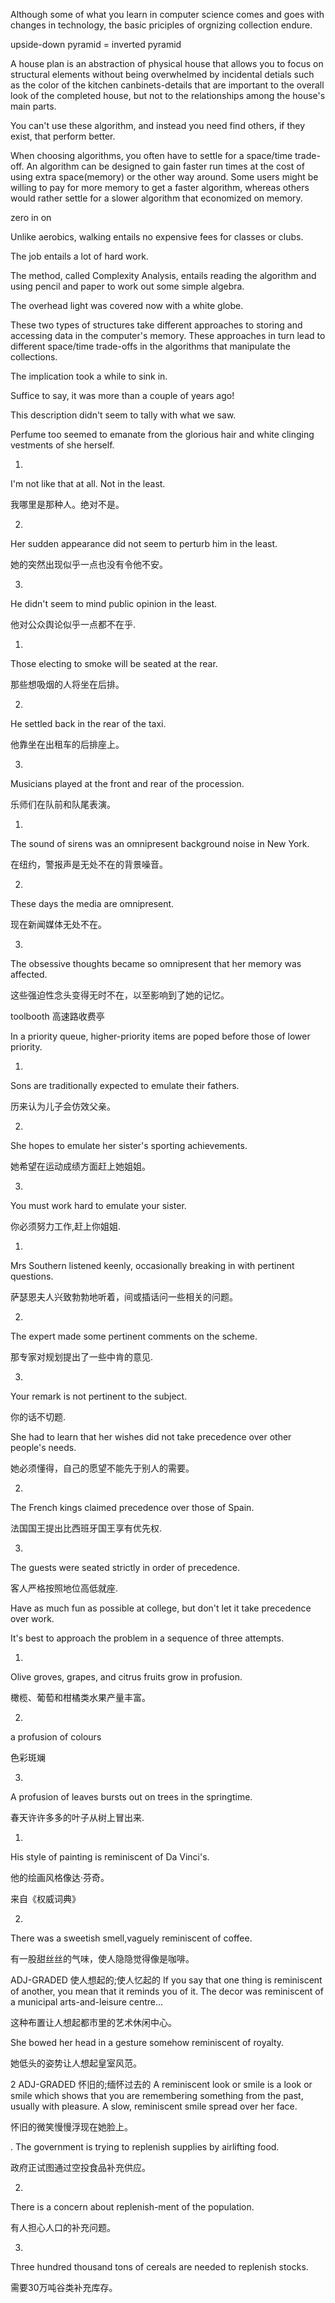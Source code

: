 Although some of what you learn in computer science comes and goes with changes in technology, the basic priciples of orgnizing collection endure.<br>

upside-down pyramid  = inverted pyramid

A house plan is an abstraction of physical house that allows you to focus on structural elements without being overwhelmed by incidental detials such as the color of the kitchen canbinets-details that are important to the overall look of the completed house, but not to the relationships among the house's main parts.

You can't use these algorithm, and instead you need find others, if they exist, that perform better.

When choosing algorithms, you often have to settle for a space/time trade-off. An algorithm can be designed to gain faster run times at the cost of using extra space(memory) or the other way around. Some users might be willing to pay for more memory to get a faster algorithm, whereas others would rather settle for a slower algorithm that economized on memory.

zero in on

Unlike aerobics, walking entails no expensive fees for classes or clubs.

The job entails a lot of hard work.

The method, called Complexity Analysis, entails reading the algorithm and using pencil and paper to work out some simple algebra.

The overhead light was covered now with a white globe.

These two types of structures take different approaches to storing and accessing data in the computer's memory.
These approaches in turn lead to different space/time trade-offs in the algorithms that manipulate the collections.

The implication took a while to sink in.

Suffice to say, it was more than a couple of years ago!

This description didn't seem to tally with what we saw.

Perfume too seemed to emanate from the glorious hair and white clinging vestments of she herself.

1.
I'm not like that at all. Not in the least. 

我哪里是那种人。绝对不是。

2.
Her sudden appearance did not seem to perturb him in the least. 

她的突然出现似乎一点也没有令他不安。

3.
He didn't seem to mind public opinion in the least. 

他对公众舆论似乎一点都不在乎.



1.
Those electing to smoke will be seated at the rear. 

那些想吸烟的人将坐在后排。

2.
He settled back in the rear of the taxi. 

他靠坐在出租车的后排座上。

3.
Musicians played at the front and rear of the procession. 

乐师们在队前和队尾表演。

1.
The sound of sirens was an omnipresent background noise in New York. 

在纽约，警报声是无处不在的背景噪音。

2.
These days the media are omnipresent. 

现在新闻媒体无处不在。

3.
The obsessive thoughts became so omnipresent that her memory was affected. 

这些强迫性念头变得无时不在，以至影响到了她的记忆。


toolbooth 高速路收费亭

In a priority queue, higher-priority items are poped before those of lower priority.



 
1.
Sons are traditionally expected to emulate their fathers. 

历来认为儿子会仿效父亲。

2.
She hopes to emulate her sister's sporting achievements. 

她希望在运动成绩方面赶上她姐姐。

3.
You must work hard to emulate your sister. 

你必须努力工作,赶上你姐姐.

1.
Mrs Southern listened keenly, occasionally breaking in with pertinent questions. 

萨瑟恩夫人兴致勃勃地听着，间或插话问一些相关的问题。

2.
The expert made some pertinent comments on the scheme. 

那专家对规划提出了一些中肯的意见.

3.
Your remark is not pertinent to the subject. 

你的话不切题.

She had to learn that her wishes did not take precedence over other people's needs. 

她必须懂得，自己的愿望不能先于别人的需要。

2.
The French kings claimed precedence over those of Spain. 

法国国王提出比西班牙国王享有优先权.

3.
The guests were seated strictly in order of precedence. 

客人严格按照地位高低就座.


Have as much fun as possible at college, but don't let it take precedence over work.

It's best to approach the problem in a sequence of three attempts.

1.
Olive groves, grapes, and citrus fruits grow in profusion. 

橄榄、葡萄和柑橘类水果产量丰富。

2.
a profusion of colours 

色彩斑斓

3.
A profusion of leaves bursts out on trees in the springtime. 

春天许许多多的叶子从树上冒出来.

1.
His style of painting is reminiscent of Da Vinci's. 

他的绘画风格像达·芬奇。

来自《权威词典》

2.
There was a sweetish smell,vaguely reminiscent of coffee. 

有一股甜丝丝的气味，使人隐隐觉得像是咖啡。


ADJ-GRADED 使人想起的;使人忆起的
If you say that one thing is reminiscent of another, you mean that it reminds you of it.
The decor was reminiscent of a municipal arts-and-leisure centre... 

这种布置让人想起都市里的艺术休闲中心。

She bowed her head in a gesture somehow reminiscent of royalty. 

她低头的姿势让人想起皇室风范。

2
ADJ-GRADED 怀旧的;缅怀过去的
A reminiscent look or smile is a look or smile which shows that you are remembering something from the past, usually with pleasure.
A slow, reminiscent smile spread over her face. 

怀旧的微笑慢慢浮现在她脸上。

.
The government is trying to replenish supplies by airlifting food. 

政府正试图通过空投食品补充供应。

2.
There is a concern about replenish-ment of the population. 

有人担心人口的补充问题。

3.
Three hundred thousand tons of cereals are needed to replenish stocks. 

需要30万吨谷类补充库存。

